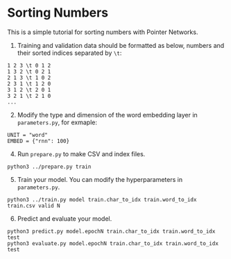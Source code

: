 # Sorting Numbers

This is a simple tutorial for sorting numbers with Pointer Networks.

1. Training and validation data should be formatted as below, numbers and their sorted indices separated by `\t`:

```
1 2 3 \t 0 1 2
1 3 2 \t 0 2 1
2 1 3 \t 1 0 2
2 3 1 \t 1 2 0
3 1 2 \t 2 0 1
3 2 1 \t 2 1 0
...
```

2. Modify the type and dimension of the word embedding layer in `parameters.py`, for exmaple:

```
UNIT = "word"
EMBED = {"rnn": 100}
```

4. Run `prepare.py` to make CSV and index files.

```
python3 ../prepare.py train
```

5. Train your model. You can modify the hyperparameters in `parameters.py`.

```
python3 ../train.py model train.char_to_idx train.word_to_idx train.csv valid N
```

6. Predict and evaluate your model.

```
python3 predict.py model.epochN train.char_to_idx train.word_to_idx test
python3 evaluate.py model.epochN train.char_to_idx train.word_to_idx test
```
